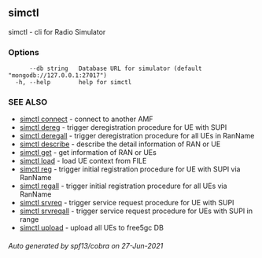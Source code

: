 ## simctl

simctl - cli for Radio Simulator

### Options

```
      --db string   Database URL for simulator (default "mongodb://127.0.0.1:27017")
  -h, --help        help for simctl
```

### SEE ALSO

* [simctl connect](simctl_connect.md)	 - connect to another AMF
* [simctl dereg](simctl_dereg.md)	 - trigger deregistration procedure for UE with SUPI
* [simctl deregall](simctl_deregall.md)	 - trigger deregistration procedure for all UEs in RanName
* [simctl describe](simctl_describe.md)	 - describe the detail information of RAN or UE
* [simctl get](simctl_get.md)	 - get information of RAN or UEs
* [simctl load](simctl_load.md)	 - load UE context from FILE
* [simctl reg](simctl_reg.md)	 - trigger initial registration procedure for UE with SUPI via RanName
* [simctl regall](simctl_regall.md)	 - trigger initial registration procedure for all UEs via RanName
* [simctl srvreq](simctl_srvreq.md)	 - trigger service request procedure for UE with SUPI
* [simctl srvreqall](simctl_srvreqall.md)	 - trigger service request procedure for UEs with SUPI in range
* [simctl upload](simctl_upload.md)	 - upload all UEs to free5gc DB

###### Auto generated by spf13/cobra on 27-Jun-2021
